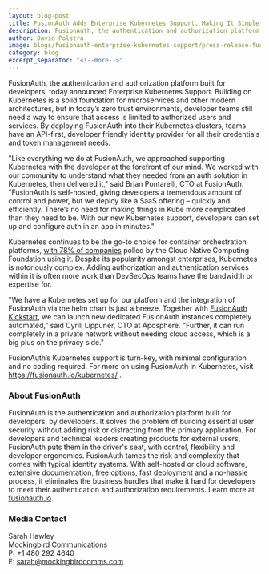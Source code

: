 ```yaml
---
layout: blog-post
title: FusionAuth Adds Enterprise Kubernetes Support, Making It Simple to Add Authentication & Authorization Support to Kube Clusters
description: FusionAuth, the authentication and authorization platform built for developers, today announced Enterprise Kubernetes Support. By deploying FusionAuth into their Kubernetes clusters, teams have an API-first, developer friendly identity provider for all their credentials and token management needs.
author: David Polstra
image: blogs/fusionauth-enterprise-kubernetes-support/press-release-fusionauth-adds-enterprise-kubernetes-support.png
category: blog
excerpt_separator: "<!--more-->"
---
```


FusionAuth, the authentication and authorization platform built for developers, today announced Enterprise Kubernetes Support. Building on Kubernetes is a solid foundation for microservices and other modern architectures, but in today’s zero trust environments, developer teams still need a way to ensure that access is limited to authorized users and services. By deploying FusionAuth into their Kubernetes clusters, teams have an API-first, developer friendly identity provider for all their credentials and token management needs.

<!--more-->

"Like everything we do at FusionAuth, we approached supporting Kubernetes with the developer at the forefront of our mind. We worked with our community to understand what they needed from an auth solution in Kubernetes, then delivered it," said Brian Pontarelli, CTO at FusionAuth. "FusionAuth is self-hosted, giving developers a tremendous amount of control and power, but we deploy like a SaaS offering – quickly and efficiently. There’s no need for making things in Kube more complicated than they need to be. With our new Kubernetes support, developers can set up and configure auth in an app in minutes."
 
Kubernetes continues to be the go-to choice for container orchestration platforms, [with 78% of companies](https://enterprisersproject.com/article/2020/6/kubernetes-statistics-2020) polled by the Cloud Native Computing Foundation using it. Despite its popularity amongst enterprises, Kubernetes is notoriously complex. Adding authorization and authentication services within it is often more work than DevSecOps teams have the bandwidth or expertise for.

"We have a Kubernetes set up for our platform and the integration of FusionAuth via the helm chart is just a breeze. Together with [FusionAuth Kickstart](https://fusionauth.io/docs/v1/tech/installation-guide/kickstart/), we can launch new dedicated FusionAuth instances completely automated," said Cyrill Lippuner, CTO at Aposphere. "Further, it can run completely in a private network without needing cloud access, which is a big plus on the privacy side."

FusionAuth’s Kubernetes support is turn-key, with minimal configuration and no coding required. For more on using FusionAuth in Kubernetes, visit https://fusionauth.io/kubernetes/ .

### About FusionAuth

FusionAuth is the authentication and authorization platform built for developers, by developers. It solves the problem of building essential user security without adding risk or distracting from the primary application. For developers and technical leaders creating products for external users, FusionAuth puts them in the driver's seat, with control, flexibility and developer ergonomics. FusionAuth tames the risk and complexity that comes with typical identity systems. With self-hosted or cloud software, extensive documentation, free options, fast deployment and a no-hassle process, it eliminates the business hurdles that make it hard for developers to meet their authentication and authorization requirements.  Learn more at [fusionauth.io](/).

### Media Contact

Sarah Hawley  
Mockingbird Communications  
P: +1 480 292 4640  
E: sarah@mockingbirdcomms.com

